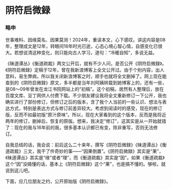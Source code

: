 # 阴符启微録

### 略申

世事难料、因缘莫名、因果莫测！2024年，重读本文，心下感叹。讲这内容是08年，整理成文是12年，转眼间16年时光已逝，心态心境心智心情，自感变化已很大。若想说清这种变化，则只能向古人学习，道句：“冷暖自知”，多说无益。

《昧道谭丛》《衡道疏裁》两文公开后，就有不少人问，是否公开《阴符启微録》。《阴符启微録》定稿于12年，曾在我新浪博客上全文公开过。由于个别内容，出人意料，易生弊病，所以我关闭新浪博客之时，顺手也就将全文删掉了。网上现在能查到的《阴符启微録》原文，多半都是当年刘阿姨转载到她博客上的，还有一些，是08～09年曾发在龙江书院网站上的“初稿”。这个初稿，居然有人整理后，放在百度文库、豆丁网供人付费下载。不少朋友建议我将全文重新修订一下公开，我也确实进行了部份修订，但修订之后的版本，含了我个人当前的一些认识、想法与表达方式，特别是表达方式与修订前差异较大。考虑到阅读时的感受，现在的修订版，反而不如最初版“原汁原味”。所以，现在大家看到的这个版本，反而是我将近两年的修订，删掉后，恢复的原版。想来，我决定“修订”，这其实是从一开始就错了：现在的我与16年前的我，很多基本认识都已有变，除非重写，否则无法修订。

自我总结的话，我会说：前后这么二十来年，撰写《阴符启微録》《昧道谭丛》《衡道疏裁》三文，我干了件奇妙的事——“因果倒置”。《阴符启微録》其实是“果”，《昧道谭丛》其实是“缘”或者“理”，而《衡道疏裁》其实是“因”。如果《衡道疏裁》这个“因”没搞懂的话，基本上《阴符启微録》这个“果”，也是搞不懂的。够啦，就说到这儿吧。

下面，应几位朋友之约，公开原始版《阴符启微録》。
